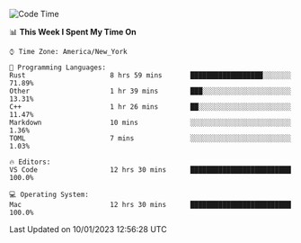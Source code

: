 <!--START_SECTION:waka-->
![Code Time](http://img.shields.io/badge/Code%20Time-32%20hrs%2011%20mins-blue)

📊 **This Week I Spent My Time On** 

```text
⌚︎ Time Zone: America/New_York

💬 Programming Languages: 
Rust                     8 hrs 59 mins       ██████████████████░░░░░░░   71.89% 
Other                    1 hr 39 mins        ███░░░░░░░░░░░░░░░░░░░░░░   13.31% 
C++                      1 hr 26 mins        ██░░░░░░░░░░░░░░░░░░░░░░░   11.47% 
Markdown                 10 mins             ░░░░░░░░░░░░░░░░░░░░░░░░░   1.36% 
TOML                     7 mins              ░░░░░░░░░░░░░░░░░░░░░░░░░   1.03%

🔥 Editors: 
VS Code                  12 hrs 30 mins      █████████████████████████   100.0%

💻 Operating System: 
Mac                      12 hrs 30 mins      █████████████████████████   100.0%

```


 Last Updated on 10/01/2023 12:56:28 UTC
<!--END_SECTION:waka-->
